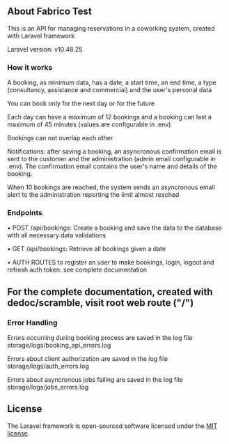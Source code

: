 
## About Fabrico Test

This is an API for managing reservations in a coworking system, created with Laravel framework

Laravel version: v10.48.25

### How it works

A booking, as minimum data, has a date, a start time, an end time, a type (consultancy, assistance and commercial) and the user's personal data

You can book only for the next day or for the future

Each day can have a maximum of 12 bookings and a booking can last a maximum of 45 minutes (values are configurable in .env)

Bookings can not overlap each other

Notifications: after saving a booking, an asyncronous confirmation email is sent to the customer and the administration (admin email configurable in .env). The confirmation email contains the user's name and details of the booking.

When 10 bookings are reached, the system sends an asyncronous email alert to the administration reporting the limit almost reached

### Endpoints

• POST /api/bookings: Create a booking and save the data to the database with all necessary data validations

• GET /api/bookings: Retrieve all bookings given a date

• AUTH ROUTES to register an user to make bookings, login, logout and refresh auth token: see complete documentation

## For the complete documentation, created with dedoc/scramble, visit root web route ("/")

### Error Handling

Errors occurring during booking process are saved in the log file storage/logs/booking_api_errors.log

Errors about client authorization are saved in the log file storage/logs/auth_errors.log

Errors about asyncronous jobs failing are saved in the log file storage/logs/jobs_errors.log

## License

The Laravel framework is open-sourced software licensed under the [MIT license](https://opensource.org/licenses/MIT).
